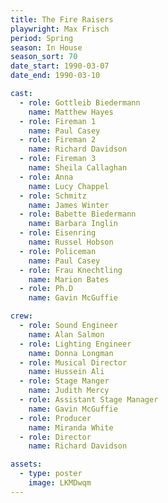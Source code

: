 ```yaml
---
title: The Fire Raisers
playwright: Max Frisch
period: Spring
season: In House
season_sort: 70
date_start: 1990-03-07
date_end: 1990-03-10

cast:
  - role: Gottleib Biedermann
    name: Matthew Hayes
  - role: Fireman 1
    name: Paul Casey
  - role: Fireman 2
    name: Richard Davidson
  - role: Fireman 3
    name: Sheila Callaghan
  - role: Anna
    name: Lucy Chappel
  - role: Schmitz
    name: James Winter
  - role: Babette Biedermann
    name: Barbara Inglin
  - role: Eisenring
    name: Russel Hobson
  - role: Policeman
    name: Paul Casey
  - role: Frau Knechtling
    name: Marion Bates
  - role: Ph.D
    name: Gavin McGuffie

crew:
  - role: Sound Engineer
    name: Alan Salmon
  - role: Lighting Engineer
    name: Donna Longman
  - role: Musical Director
    name: Hussein Ali
  - role: Stage Manger
    name: Judith Mercy
  - role: Assistant Stage Manager
    name: Gavin McGuffie
  - role: Producer
    name: Miranda White
  - role: Director
    name: Richard Davidson

assets:
  - type: poster
    image: LKMDwqm
---
```

